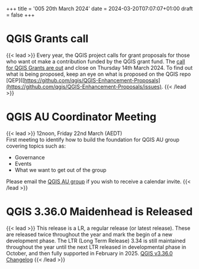 +++
title = '005 20th March 2024'
date = 2024-03-20T07:07:07+01:00
draft = false
+++

# QGIS Grants call
{{< lead >}} 
Every year, the QGIS project calls for grant proposals for those who want ot make a contribution funded by the QGIS grant fund. The [call for QGIS Grants are out](https://blog.qgis.org/2024/02/15/qgis-grants-9-call-for-grant-proposals-2024/) and close on Thursday 14th March 2024. To find out what is being proposed, keep an eye on what is proposed on the QGIS repo [QEP]([https://github.com/qgis/QGIS-Enhancement-Proposals](https://github.com/qgis/QGIS-Enhancement-Proposals/issues). 
{{< /lead >}}

# QGIS AU Coordinator Meeting
{{< lead >}} 
12noon, Friday 22nd March (AEDT)  
First meeting to identify how to build the foundation for QGIS AU group covering topics such as: 
- Governance  
- Events  
- What we want to get out of the group
  
Please email the [QGIS AU group](australian-qgis-user-group@googlegroups.com) if you wish to receive a calendar invite.
{{< /lead >}} 

# QGIS 3.36.0 Maidenhead is Released
{{< lead >}} 
This release is a LR, a regular release (or latest release). These are released twice throughout the year and mark the begin of a new development phase. The LTR (Long Term Release) 3.34 is still maintained throughout the year until the next LTR released in developmental phase in October, and then fully supported in February in 2025.
[QGIS v3.36.0 Changelog](https://www.qgis.org/en/site/forusers/visualchangelog336/index.html)
{{< /lead >}} 

